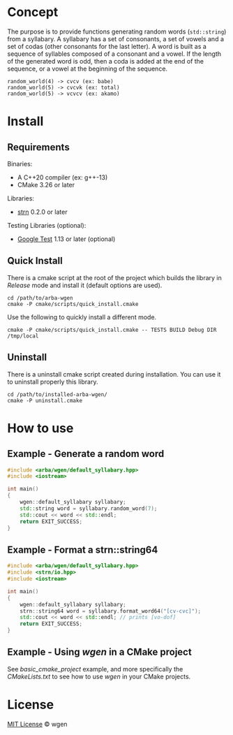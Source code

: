 # Concept #

The purpose is to provide functions generating random words (`std::string`) from a syllabary.
A syllabary has a set of consonants, a set of vowels and a set of codas (other consonants for the last letter).
A word is built as a sequence of syllables composed of a consonant and a vowel. 
If the length of the generated word is odd, then a coda is added at the end of the sequence,
or a vowel at the beginning of the sequence.

```
random_world(4) -> cvcv (ex: babe)
random_world(5) -> cvcvk (ex: total)
random_world(5) -> vcvcv (ex: akamo)
```

# Install #
## Requirements ##
Binaries:
- A C++20 compiler (ex: g++-13)
- CMake 3.26 or later

Libraries:
- [strn](https://github.com/arapelle/strn) 0.2.0 or later

Testing Libraries (optional):
- [Google Test](https://github.com/google/googletest) 1.13 or later (optional)

## Quick Install ##
There is a cmake script at the root of the project which builds the library in *Release* mode and install it (default options are used).
```
cd /path/to/arba-wgen
cmake -P cmake/scripts/quick_install.cmake
```
Use the following to quickly install a different mode.
```
cmake -P cmake/scripts/quick_install.cmake -- TESTS BUILD Debug DIR /tmp/local
```


## Uninstall ##
There is a uninstall cmake script created during installation. You can use it to uninstall properly this library.
```
cd /path/to/installed-arba-wgen/
cmake -P uninstall.cmake
```

# How to use
## Example - Generate a random word
```c++
#include <arba/wgen/default_syllabary.hpp>
#include <iostream>

int main()
{
    wgen::default_syllabary syllabary;
    std::string word = syllabary.random_word(7);
    std::cout << word << std::endl;
    return EXIT_SUCCESS;
}
```

## Example - Format a strn::string64
```c++
#include <arba/wgen/default_syllabary.hpp>
#include <strn/io.hpp>
#include <iostream>

int main()
{
    wgen::default_syllabary syllabary;
    strn::string64 word = syllabary.format_word64("[cv-cvc]");
    std::cout << word << std::endl; // prints [vo-dof]
    return EXIT_SUCCESS;
}
```
## Example - Using *wgen* in a CMake project
See *basic_cmake_project* example, and more specifically the *CMakeLists.txt* to see how to use *wgen* in your CMake projects.

# License

[MIT License](./LICENSE.md) © wgen
